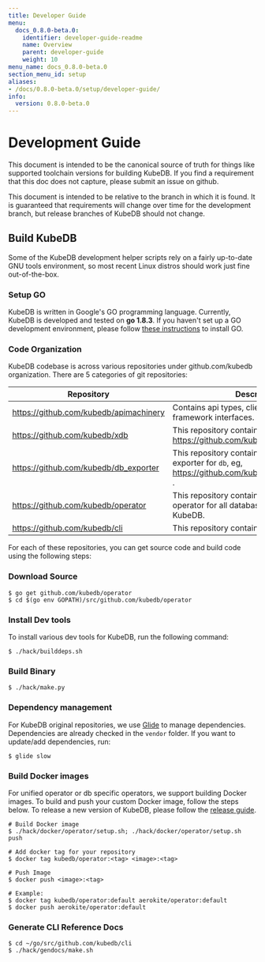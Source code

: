 ```yaml
---
title: Developer Guide
menu:
  docs_0.8.0-beta.0:
    identifier: developer-guide-readme
    name: Overview
    parent: developer-guide
    weight: 10
menu_name: docs_0.8.0-beta.0
section_menu_id: setup
aliases:
- /docs/0.8.0-beta.0/setup/developer-guide/
info:
  version: 0.8.0-beta.0
---
```


# Development Guide
This document is intended to be the canonical source of truth for things like supported toolchain versions for building KubeDB.
If you find a requirement that this doc does not capture, please submit an issue on github.

This document is intended to be relative to the branch in which it is found. It is guaranteed that requirements will change over time
for the development branch, but release branches of KubeDB should not change.

## Build KubeDB
Some of the KubeDB development helper scripts rely on a fairly up-to-date GNU tools environment, so most recent Linux distros should
work just fine out-of-the-box.

### Setup GO
KubeDB is written in Google's GO programming language. Currently, KubeDB is developed and tested on **go 1.8.3**. If you haven't set up a GO
development environment, please follow [these instructions](https://golang.org/doc/code.html) to install GO.

### Code Organization
KubeDB codebase is across various repositories under github.com/kubedb organization. There are 5 categories of git repositories:

| Repository                             | Description                                                                                              |
|----------------------------------------|----------------------------------------------------------------------------------------------------------|
| https://github.com/kubedb/apimachinery | Contains api types, clientset and KubeDB framework interfaces.                                           |
| https://github.com/kubedb/xdb          | This repository contains operator for `db`, eg, https://github.com/kubedb/postgres                       |
| https://github.com/kubedb/db_exporter  | This repository contains Prometheus exporter for `db`, eg, https://github.com/kubedb/postgres_exporter . |
| https://github.com/kubedb/operator     | This repository contains the combined operator for all databases supported by KubeDB.                    |
| https://github.com/kubedb/cli          | This repository contains CLI for KubeDB.                                                                 |

For each of these repositories, you can get source code and build code using the following steps:

### Download Source

```console
$ go get github.com/kubedb/operator
$ cd $(go env GOPATH)/src/github.com/kubedb/operator
```

### Install Dev tools
To install various dev tools for KubeDB, run the following command:

```console
$ ./hack/builddeps.sh
```

### Build Binary
```console
$ ./hack/make.py
```

### Dependency management
For KubeDB original repositories, we use [Glide](https://github.com/Masterminds/glide) to manage dependencies. Dependencies are already checked in the `vendor` folder. If you want to update/add dependencies, run:
```console
$ glide slow
```

### Build Docker images
For unified operator or db specific operators, we support building Docker images. To build and push your custom Docker image, follow the steps below. To release a new version of KubeDB, please follow the [release guide](/docs/0.8.0-beta.0/setup/developer-guide/release).

```console
# Build Docker image
$ ./hack/docker/operator/setup.sh; ./hack/docker/operator/setup.sh push

# Add docker tag for your repository
$ docker tag kubedb/operator:<tag> <image>:<tag>

# Push Image
$ docker push <image>:<tag>

# Example:
$ docker tag kubedb/operator:default aerokite/operator:default
$ docker push aerokite/operator:default
```

### Generate CLI Reference Docs
```console
$ cd ~/go/src/github.com/kubedb/cli
$ ./hack/gendocs/make.sh
```
